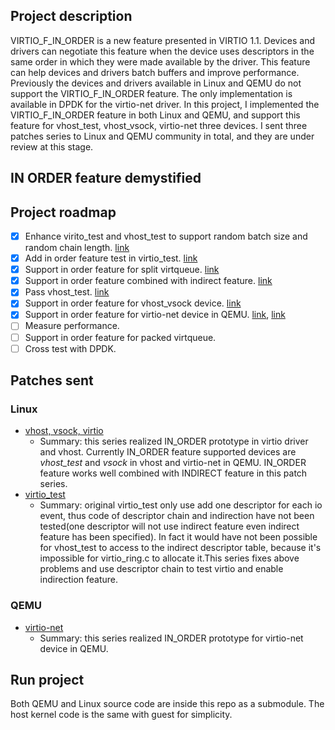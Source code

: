 ## Project description

VIRTIO\_F\_IN\_ORDER is a new feature presented in VIRTIO 1.1.
Devices and drivers can negotiate this feature when the device uses descriptors in the same order in which they were made available by the driver.
This feature can help devices and drivers batch buffers and improve performance.
Previously the devices and drivers available in Linux and QEMU do not support the VIRTIO\_F\_IN\_ORDER feature.
The only implementation is available in DPDK for the virtio-net driver.
In this project, I implemented the VIRTIO\_F\_IN\_ORDER feature in both Linux and QEMU, and support this feature for vhost\_test, vhost\_vsock, virtio-net three devices.
I sent three patches series to Linux and QEMU community in total, and they are under review at this stage.

## IN ORDER feature demystified

## Project roadmap

- [x] Enhance virito\_test and vhost\_test to support random batch size and random chain length. [link](https://lkml.org/lkml/2022/7/8/1263)
- [x] Add in order feature test in virtio\_test. [link](https://lkml.org/lkml/2022/7/8/1263)
- [x] Support in order feature for split virtqueue. [link](https://lkml.org/lkml/2022/9/1/96)
- [x] Support in order feature combined with indirect feature. [link](https://lkml.org/lkml/2022/9/1/96)
- [x] Pass vhost\_test. [link](https://lkml.org/lkml/2022/9/1/96)
- [x] Support in order feature for vhost\_vsock device. [link](https://lkml.org/lkml/2022/9/1/96)
- [x] Support in order feature for virtio-net device in QEMU. [link](https://lkml.org/lkml/2022/9/1/96), [link](https://patchwork.kernel.org/project/qemu-devel/cover/20220818151244.2050-1-qtxuning1999@sjtu.edu.cn/)
- [ ] Measure performance.
- [ ] Support in order feature for packed virtqueue.
- [ ] Cross test with DPDK.

## Patches sent

### Linux

* [vhost, vsock, virtio](https://lkml.org/lkml/2022/9/1/96)
  * Summary: this series realized IN\_ORDER prototype in virtio driver and vhost. Currently IN\_ORDER feature supported devices are *vhost_test* and *vsock* in vhost and virtio-net in QEMU. IN\_ORDER feature works well combined with INDIRECT feature in this patch series. 
* [virtio\_test](https://lkml.org/lkml/2022/7/8/1263)
  * Summary: original virtio\_test only use add one descriptor for each io event, thus code of descriptor chain and indirection have not been tested(one descriptor will not use indirect feature even indirect feature has been specified). In fact it would have not been possible for vhost\_test to access to the indirect descriptor table, because it's impossible for virtio\_ring.c to allocate it.This series fixes above problems and use descriptor chain to test virtio and enable indirection feature.

### QEMU

* [virtio-net](https://patchwork.kernel.org/project/qemu-devel/cover/20220818151244.2050-1-qtxuning1999@sjtu.edu.cn/)
  * Summary: this series realized IN\_ORDER prototype for virtio-net device in QEMU.

## Run project

Both QEMU and Linux source code are inside this repo as a submodule. The host kernel code is the same with guest for simplicity.
